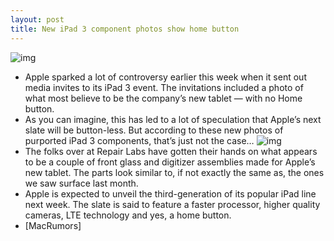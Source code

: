 ```yaml
---
layout: post
title: New iPad 3 component photos show home button
---
```

![img](http://media.idownloadblog.com/wp-content/uploads/2012/03/ipad_3_digitizer_black_white.jpg)
* Apple sparked a lot of controversy earlier this week when it sent out media invites to its iPad 3 event. The invitations included a photo of what most believe to be the company’s new tablet — with no Home button.
* As you can imagine, this has led to a lot of speculation that Apple’s next slate will be button-less. But according to these new photos of purported iPad 3 components, that’s just not the case…
![img](http://media.idownloadblog.com/wp-content/uploads/2012/03/ipad_3_digitizer_inside.jpg)
* The folks over at Repair Labs have gotten their hands on what appears to be a couple of front glass and digitizer assemblies made for Apple’s new tablet. The parts look similar to, if not exactly the same as, the ones we saw surface last month.
* Apple is expected to unveil the third-generation of its popular iPad line next week. The slate is said to feature a faster processor, higher quality cameras, LTE technology and yes, a home button.
* [MacRumors]

